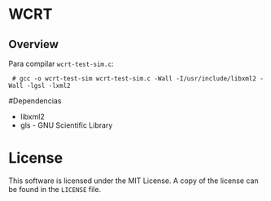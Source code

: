 # WCRT

## Overview
Para compilar `wcrt-test-sim.c`:

     # gcc -o wcrt-test-sim wcrt-test-sim.c -Wall -I/usr/include/libxml2 -Wall -lgsl -lxml2

#Dependencias
+ libxml2
+ gls - GNU Scientific Library

# License
This software is licensed under the MIT License. A copy of the license can be found in the `LICENSE` file.
